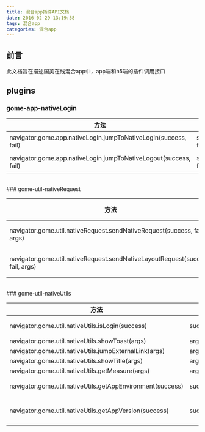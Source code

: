 ```yaml
---
title: 混合app插件API文档
date: 2016-02-29 13:19:58
tags: 混合app
categories: 混合app
---
```

## 前言
此文档旨在描述国美在线混合app中，app端和h5端的插件调用接口

## plugins

### gome-app-nativeLogin

| 方法 | 参数 | 回调参数 |
| ------- | ------- | --- |
|navigator.gome.app.nativeLogin.jumpToNativeLogin(success, fail)|success{function}; fail{function}|json字符串如:'{"jumpToNativeLogin":"Y"}'|
|navigator.gome.app.nativeLogin.jumpToNativeLogout(success, fail)|success{function}; fail{function}|json字符串如:'{"jumpToNativeLogout":"Y"}'|
<br>
### gome-util-nativeRequest

| 方法 | 参数 | 回调参数 |
| ------- | ------- | --- |
|navigator.gome.util.nativeRequest.sendNativeRequest(success, fail, args)|success{function}; fail{function}; args{object}|html字符串|
|navigator.gome.util.nativeRequest.sendNativeLayoutRequest(success, fail, args)|success{function}; fail{function}; args{object}|json字符串|
<br>
### gome-util-nativeUtils

| 方法 | 参数 | 回调参数 |
| ------- | ------- | --- |
|navigator.gome.util.nativeUtils.isLogin(success)|success{function}|json字符串如:'{"isLogin":"Y"}'|
|navigator.gome.util.nativeUtils.showToast(args)|args{object}|--|
|navigator.gome.util.nativeUtils.jumpExternalLink(args)|args{object}|--|
|navigator.gome.util.nativeUtils.showTitle(args)|args{object}|--|
|navigator.gome.util.nativeUtils.getMeasure(args)|args{object}|--|
|navigator.gome.util.nativeUtils.getAppEnvironment(success)|success{function}|json字符串如:'{"environment":"uat"}'|
|navigator.gome.util.nativeUtils.getAppVersion(success)|success{function}|json字符串如:'{"dev_version": 55,"user_version":"4.1.2"}'|
